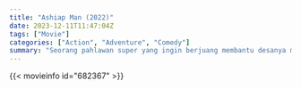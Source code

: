 ```yaml
---
title: "Ashiap Man (2022)"
date: 2023-12-11T11:47:04Z
tags: ["Movie"]
categories: ["Action", "Adventure", "Comedy"]
summary: "Seorang pahlawan super yang ingin berjuang membantu desanya melawan perusahaan jahat di balik kematian ayahnya."
---
```


<mux-player stream-type="on-demand"
src="https://kp3d-my.sharepoint.com/personal/ryoo_kp3d_onmicrosoft_com/_layouts/15/download.aspx?share=EVPvVHPkPhhFtz900Rlgq9YBGAKyGxniJ1n1gfYwadfMtA" prefer-playback="mse" controls>

</mux-player>


{{< movieinfo id="682367" >}}

<script src="https://cdn.jsdelivr.net/npm/@mux/mux-player"></script>

 <script type="application/ld+json ">
{
"@context": "https://schema.org/",
"@type": "VideoObject",
"name": "Ashiap Man (2022)",
"contentUrl": "https://stream.mux.com/01uOPXgPUzTUlxAPieY102eb56jAksJBJZXpkjRk83PDA.m3u8",
"thumbnailUrl": "https://www.themoviedb.org/t/p/original/oeQ7tJPYx4dqR6yAPOVY0T1m6xz.jpg?width=314&fit_mode=preserve&time=25",
"uploadDate": "2023-12-11T11:47:04Z",
}

</script>
